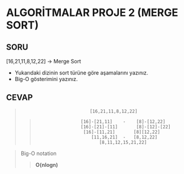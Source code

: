 # ALGORİTMALAR PROJE 2 (MERGE SORT)

## SORU

[16,21,11,8,12,22] -> Merge Sort

- Yukarıdaki dizinin sort türüne göre aşamalarını yazınız.
- Big-O gösterimini yazınız.

## CEVAP

>                               [16,21,11,8,12,22]
>>                      [16]-[21,11]    -    [8]-[12,22]
>>                      [16]-[21]-[11]       [8]-[12]-[22]
>>                       [16]-[11,21]       [8][12,22]
>>                          [11,16,21]  -   [8,12,22]
>>                             [8,11,12,15,21,22]
  
> Big-O notation
>>**O(nlogn)**
